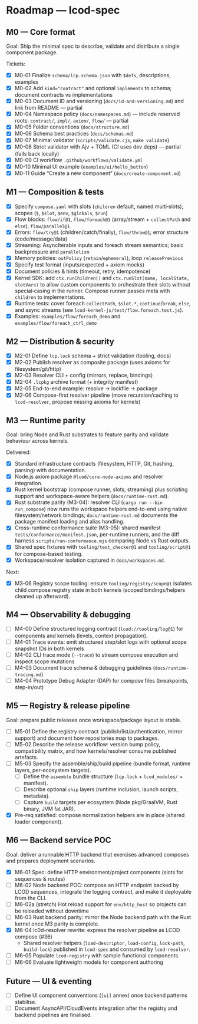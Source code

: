 # Roadmap — lcod-spec

## M0 — Core format

Goal: Ship the minimal spec to describe, validate and distribute a single component package.

Tickets:
- [x] M0-01 Finalize `schema/lcp.schema.json` with `$defs`, descriptions, examples
- [x] M0-02 Add `kind="contract"` and optional `implements` to schema; document contracts vs implementations
- [x] M0-03 Document ID and versioning (`docs/id-and-versioning.md`) and link from README — partial
- [x] M0-04 Namespace policy (`docs/namespaces.md`) — include reserved roots: `contract/`, `impl/`, `axiom/`, `flow/` — partial
- [x] M0-05 Folder conventions (`docs/structure.md`)
- [x] M0-06 Schema best practices (`docs/schemas.md`)
- [x] M0-07 Minimal validator (`scripts/validate.cjs`, `make validate`)
- [x] M0-08 Strict validator with Ajv + TOML (CI uses dev deps) — partial (falls back locally)
- [x] M0-09 CI workflow `.github/workflows/validate.yml`
- [x] M0-10 Minimal UI example (`examples/ui/hello_button`)
- [x] M0-11 Guide “Create a new component” (`docs/create-component.md`)

## M1 — Composition & tests
- [x] Specify `compose.yaml` with slots (`children` default, named multi‑slots), scopes (`$`, `$slot`, `$env`, `$globals`, `$run`)
- [x] Flow blocks: `flow/if@1`, `flow/foreach@1` (array/stream + `collectPath` and `else`), `flow/parallel@1`
- [x] Errors: `flow/try@1` (children/catch/finally), `flow/throw@1`; error structure (code/message/data)
- [x] Streaming: AsyncIterable inputs and foreach stream semantics; basic backpressure and `parallelism`
- [x] Memory policies: `outPolicy` (`retain`/`ephemeral`), loop `releasePrevious`
- [x] Specify test format (inputs/expected + axiom mocks)
- [x] Document policies & hints (timeout, retry, idempotence)
 - [x] Kernel SDK: add `ctx.runChildren()` and `ctx.runSlot(name, localState, slotVars)` to allow custom components to orchestrate their slots without special‑casing in the runner. Compose runner passes meta with `children` to implementations.
 - [x] Runtime tests: cover foreach `collectPath`, `$slot.*`, `continue`/`break`, `else`, and async streams (see `lcod-kernel-js/test/flow.foreach.test.js`).
 - [x] Examples: `examples/flow/foreach_demo` and `examples/flow/foreach_ctrl_demo`

## M2 — Distribution & security
- [x] M2-01 Define `lcp.lock` schema + strict validation (tooling, docs)
- [x] M2-02 Publish resolver as composite package (uses axioms for filesystem/git/http)
- [x] M2-03 Resolver CLI + config (mirrors, replace, bindings)
- [x] M2-04 `.lcpkg` archive format (+ integrity manifest)
- [x] M2-05 End-to-end example: resolve → lockfile → package
- [x] M2-06 Compose-first resolver pipeline (move recursion/caching to `lcod-resolver`, propose missing axioms for kernels)

## M3 — Runtime parity

Goal: bring Node and Rust substrates to feature parity and validate behaviour across kernels.

Delivered:
- [x] Standard infrastructure contracts (filesystem, HTTP, Git, hashing, parsing) with documentation.
- [x] Node.js axiom package `@lcod/core-node-axioms` and resolver integration.
- [x] Rust kernel bootstrap (compose runner, slots, streaming) plus scripting support and workspace-aware helpers (`docs/runtime-rust.md`).
- [x] Rust substrate parity (M3-04): resolver CLI (`cargo run --bin run_compose`) now runs the workspace helpers end-to-end using native filesystem/network bindings; `docs/runtime-rust.md` documents the package manifest loading and alias handling.
- [x] Cross-runtime conformance suite (M3-05): shared manifest `tests/conformance/manifest.json`, per-runtime runners, and the diff harness `scripts/run-conformance.mjs` comparing Node vs Rust outputs.
- [x] Shared spec fixtures with `tooling/test_checker@1` and `tooling/script@1` for compose-based testing.
- [x] Workspace/resolver isolation captured in `docs/workspaces.md`.

Next:
- [x] M3-06 Registry scope tooling: ensure `tooling/registry/scope@1` isolates child compose registry state in both kernels (scoped bindings/helpers cleaned up afterward).

## M4 — Observability & debugging
- [ ] M4-00 Define structured logging contract (`lcod://tooling/log@1`) for components and kernels (levels, context propagation).
- [ ] M4-01 Trace events: emit structured step/slot logs with optional scope snapshot IDs in both kernels
- [ ] M4-02 CLI trace mode (`--trace`) to stream compose execution and inspect scope mutations
- [ ] M4-03 Document trace schema & debugging guidelines (`docs/runtime-tracing.md`)
- [ ] M4-04 Prototype Debug Adapter (DAP) for compose files (breakpoints, step-in/out)

## M5 — Registry & release pipeline

Goal: prepare public releases once workspace/package layout is stable.

- [ ] M5-01 Define the registry contract (publish/list/authentication, mirror support) and document how repositories map to packages.
- [ ] M5-02 Describe the release workflow: version bump policy, compatibility matrix, and how kernels/resolver consume published artefacts.
- [ ] M5-03 Specify the assemble/ship/build pipeline (bundle format, runtime layers, per-ecosystem targets).
  - [ ] Define the `assemble` bundle structure (`lcp.lock` + `lcod_modules/` + manifest).
  - [ ] Describe optional `ship` layers (runtime inclusion, launch scripts, metadata).
  - [ ] Capture `build` targets per ecosystem (Node pkg/GraalVM, Rust binary, JVM fat JAR).
- [x] Pre-req satisfied: compose normalization helpers are in place (shared loader component).

## M6 — Backend service POC

Goal: deliver a runnable HTTP backend that exercises advanced composes and prepares deployment scenarios.

- [x] M6-01 Spec: define HTTP environment/project components (slots for sequences & routes)
- [ ] M6-02 Node backend POC: compose an HTTP endpoint backed by LCOD sequences, integrate the logging contract, and make it deployable from the CLI.
- [ ] M6-02a (stretch) Hot reload support for `env/http_host` so projects can be reloaded without downtime
- [ ] M6-03 Rust backend parity: mirror the Node backend path with the Rust kernel once M3 parity is complete.
- [x] M6-04 lc0d-resolver rewrite: express the resolver pipeline as LCOD compose (#36)
  - Shared resolver helpers (`load-descriptor`, `load-config`, `lock-path`, `build-lock`) published in `lcod-spec` and consumed by `lcod-resolver`.
- [ ] M6-05 Populate `lcod-registry` with sample functional components
- [ ] M6-06 Evaluate lightweight models for component authoring

## Future — UI & eventing

- [ ] Define UI component conventions (`[ui]` annex) once backend patterns stabilise.
- [ ] Document AsyncAPI/CloudEvents integration after the registry and backend pipelines are finalised.
